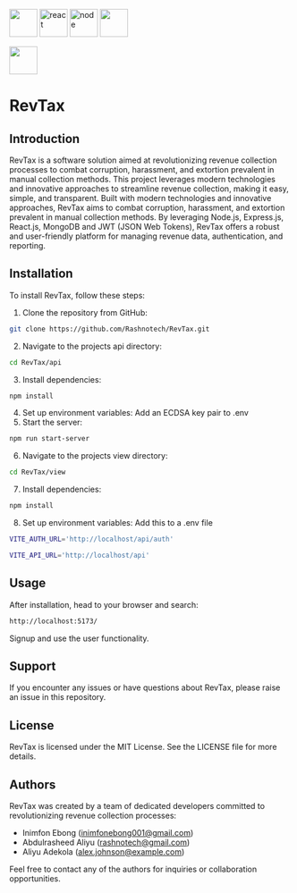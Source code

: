 <img src="https://upload.wikimedia.org/wikipedia/commons/d/db/Npm-logo.svg" width=50 height=50 /> <img title="react" src="https://upload.wikimedia.org/wikipedia/commons/a/a7/React-icon.svg" width="50" height="50"/> <img title="node" src="https://upload.wikimedia.org/wikipedia/commons/7/7e/Node.js_logo_2015.svg" width="50" height="50"/> <img title="" src="https://upload.wikimedia.org/wikipedia/commons/7/7e/Node.js_logo_2015.svg" width="50" height="50"/>

<img title="" src="" width="50" height="50"/>

# RevTax

## Introduction
RevTax  is a software solution aimed at revolutionizing revenue collection processes to combat corruption, harassment, and extortion prevalent in manual collection methods. This project leverages modern technologies and innovative approaches to streamline revenue collection, making it easy, simple, and transparent.
Built with modern technologies and innovative approaches, RevTax aims to combat corruption, harassment, and extortion prevalent in manual collection methods. By leveraging Node.js, Express.js, React.js, MongoDB and JWT (JSON Web Tokens), RevTax offers a robust and user-friendly platform for managing revenue data, authentication, and reporting.

## Installation

To install RevTax, follow these steps:
1. Clone the repository from GitHub:
```bash
git clone https://github.com/Rashnotech/RevTax.git
```
2. Navigate to the projects api directory:
```bash
cd RevTax/api
```
3. Install dependencies:
```bash
npm install
```
4. Set up environment variables: Add an ECDSA key pair to .env
5. Start the server:
```bash
npm run start-server
```
6. Navigate to the projects view directory:
```bash
cd RevTax/view
```
7. Install dependencies:
```bash
npm install
```
8. Set up environment variables: Add this to a .env file
```bash
VITE_AUTH_URL='http://localhost/api/auth'

VITE_API_URL='http://localhost/api'
```

## Usage

After installation, head to your browser and search:
```bash
http://localhost:5173/
```
Signup and use the user functionality.

## Support

If you encounter any issues or have questions about RevTax, please raise an issue in this repository.

## License

RevTax is licensed under the MIT License. See the LICENSE file for more details.

## Authors

RevTax was created by a team of dedicated developers committed to revolutionizing revenue collection processes:
- Inimfon Ebong (inimfonebong001@gmail.com)
- Abdulrasheed Aliyu (rashnotech@gmail.com)
- Aliyu Adekola (alex.johnson@example.com)

Feel free to contact any of the authors for inquiries or collaboration opportunities.
